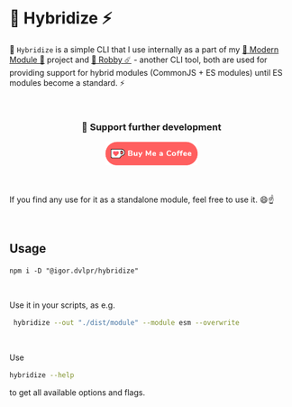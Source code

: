 # 🧬 Hybridize ⚡

🧬 `Hybridize` is a simple CLI that I use internally as a part of my [🤖 Modern Module 🌠](https://github.com/igorskyflyer/npm-modern-module) project and [🌈 Robby ☄️](https://github.com/igorskyflyer/robby) - another CLI tool, both are used for providing support for hybrid modules (CommonJS + ES modules) until ES modules become a standard. ⚡

<br>

<div align="center">
<h3>💖 Support further development</h3>
<a href="https://ko-fi.com/igorskyflyer" target="_blank"><img src="https://raw.githubusercontent.com/igorskyflyer/igorskyflyer/main/assets/ko-fi.png" alt="Donate to igorskyflyer" width="164"></a>
</div>

<br>
<br>

If you find any use for it as a standalone module, feel free to use it. 😄☝

<br>

## Usage

```shell
npm i -D "@igor.dvlpr/hybridize"
```

<br>

Use it in your scripts, as e.g.

```bash
 hybridize --out "./dist/module" --module esm --overwrite
```

<br>

Use

```bash
hybridize --help
```

to get all available options and flags.
